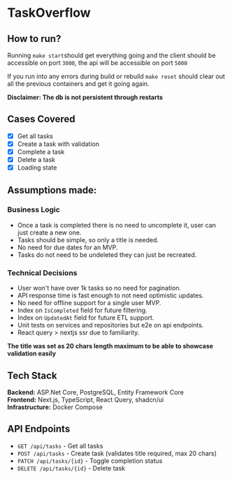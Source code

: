 # TaskOverflow

## How to run?

Running `make start`should get everything going and the client should be accessible on port `3000`, the api will be accessible on port `5000`

If you run into any errors during build or rebuild `make reset` should clear out all the previous containers and get it going again.

**Disclaimer: The db is not persistent through restarts**

## Cases Covered

- [x] Get all tasks
- [x] Create a task with validation
- [x] Complete a task
- [x] Delete a task
- [x] Loading state

## Assumptions made:

### Business Logic
- Once a task is completed there is no need to uncomplete it, user can just create a new one.
- Tasks should be simple, so only a title is needed.
- No need for due dates for an MVP.
- Tasks do not need to be undeleted they can just be recreated.

### Technical Decisions
- User won't have over 1k tasks so no need for pagination.
- API response time is fast enough to not need optimistic updates.
- No need for offline support for a single user MVP.
- Index on `IsCompleted` field for future filtering.
- Index on `UpdatedAt` field for future ETL support.
- Unit tests on services and repositories but e2e on api endpoints.
- React query > nextjs ssr due to familiarity.


**The title was set as 20 chars length maximum to be able to showcase validation easily**

## Tech Stack
**Backend:** ASP.Net Core, PostgreSQL, Entity Framework Core  
**Frontend:** Next.js, TypeScript, React Query, shadcn/ui  
**Infrastructure:** Docker Compose

## API Endpoints
- `GET /api/tasks` - Get all tasks
- `POST /api/tasks` - Create task (validates title required, max 20 chars)
- `PATCH /api/tasks/{id}` - Toggle completion status
- `DELETE /api/tasks/{id}` - Delete task